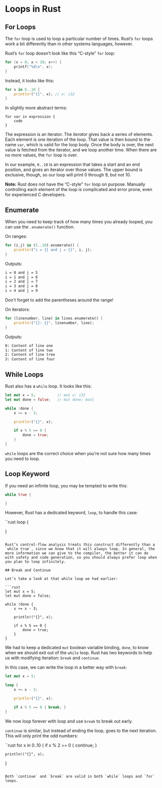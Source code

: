 # Loops in Rust

## For Loops

The `for` loop is used to loop a particular number of times. Rust’s `for` loops work a bit differently than in other systems languages, however. 

Rust’s `for` loop doesn’t look like this “C-style” `for` loop:

```c
for (x = 0; x < 10; x++) {
    printf("%d\n", x);
}
```

Instead, it looks like this:

```rust
for x in 0..10 {
    println!("{}", x); // x: i32
}
```

In slightly more abstract terms:

```pseudo
for var in expression {
    code
}
```

The expression is an iterator. The _iterator_ gives back a series of elements. Each element is one iteration of the loop. That value is then bound to the name `var`, which is valid for the loop body. Once the body is over, the next value is fetched from the iterator, and we loop another time. When there are no more values, the `for` loop is over.

In our example, `0..10` is an expression that takes a start and an end position, and gives an iterator over those values. The upper bound is exclusive, though, so our loop will print 0 through 9, but not 10.

**Note:** Rust does not have the “C-style” `for` loop on purpose. Manually controlling each element of the loop is complicated and error prone, even for experienced C developers.

## Enumerate

When you need to keep track of how many times you already looped, you can use the `.enumerate()` function.

On ranges:

```rust
for (i,j) in (5..10).enumerate() {
    println!("i = {} and j = {}", i, j);
}
```

Outputs:

```bash
i = 0 and j = 5
i = 1 and j = 6
i = 2 and j = 7
i = 3 and j = 8
i = 4 and j = 9
```

Don't forget to add the parentheses around the range!

On iterators:

```rust
for (linenumber, line) in lines.enumerate() {
    println!("{}: {}", linenumber, line);
}
```

Outputs:

```bash
0: Content of line one
1: Content of line two
2: Content of line tree
3: Content of line four
```

## While Loops

Rust also has a `while` loop. It looks like this:

```rust
let mut x = 5;          // mut x: i32
let mut done = false;   // mut done: bool

while !done {
    x += x - 3;

    println!("{}", x);

    if x % 5 == 0 {
        done = true;
    }
}
```

`while` loops are the correct choice when you’re not sure how many times you need to loop.

## Loop Keyword

If you need an infinite loop, you may be tempted to write this:

```rust
while true {

}
```

However, Rust has a dedicated keyword, `loop`, to handle this case:

``rust
loop {

}
```

Rust’s control-flow analysis treats this construct differently than a `while true`, since we know that it will always loop. In general, the more information we can give to the compiler, the better it can do with safety and code generation, so you should always prefer loop when you plan to loop infinitely.

## Break and Continue

Let’s take a look at that while loop we had earlier:

```rust
let mut x = 5;
let mut done = false;

while !done {
    x += x - 3;

    println!("{}", x);

    if x % 5 == 0 {
        done = true;
    }
}
```

We had to keep a dedicated `mut` boolean variable binding, `done`, to know when we should exit out of the `while` loop. Rust has two keywords to help us with modifying iteration: `break` and `continue`.

In this case, we can write the loop in a better way with `break`:

```rust
let mut x = 5;

loop {
    x += x - 3;

    println!("{}", x);

    if x % 5 == 0 { break; }
}
```

We now loop forever with loop and use `break` to break out early.

`continue` is similar, but instead of ending the loop, goes to the next iteration. This will only print the odd numbers:

``rust
for x in 0..10 {
    if x % 2 == 0 { continue; }

    println!("{}", x);
}
```

Both `continue` and `break` are valid in both `while` loops and `for` loops.
